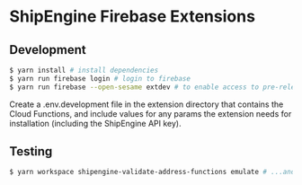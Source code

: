 # ShipEngine Firebase Extensions

## Development

```zsh
$ yarn install # install dependencies
$ yarn run firebase login # login to firebase
$ yarn run firebase --open-sesame extdev # to enable access to pre-release extension commands
```

Create a .env.development file in the extension directory that contains the Cloud Functions, and include values for any params the extension needs for installation (including the ShipEngine API key).

## Testing

```zsh
$ yarn workspace shipengine-validate-address-functions emulate # ...and then navigate to localhost:4000 to access the emulator dashboard
```